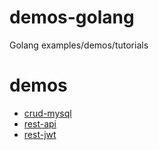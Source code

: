 # demos-golang
Golang examples/demos/tutorials

# demos
- [crud-mysql](http://www.golangprograms.com/example-of-golang-crud-using-mysql-from-scratch.html)
- [rest-api](https://www.codementor.io/codehakase/building-a-restful-api-with-golang-a6yivzqdo)
- [rest-jwt](https://auth0.com/blog/authentication-in-golang/)
